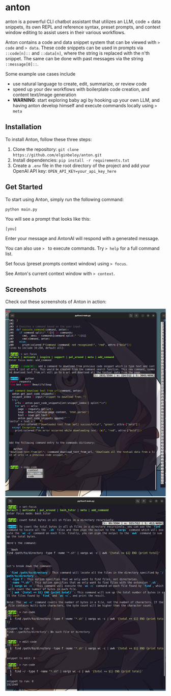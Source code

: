 # anton

anton is a powerful CLI chatbot assistant that utilizes an LLM, code + data snippets, its own REPL and reference syntax, preset prompts, and context window editing to assist users in their various workflows. 

Anton contains a code and data snippet system that can be viewed with `> code` and `> data`. These code snippets can be used in prompts via `::code[n]::` and `::data[n]`, where the string is replaced with the n'th snippet. The same can be done with past messages via the string `::message[0]::`.

Some example use cases include
- use natural language to create, edit, summarize, or review code
- speed up your dev workflows with boilerplate code creation, and content text/image generation
- **WARNING**: start exploring baby agi by hooking up your own LLM, and having anton develop himself and execute commands locally using `> meta`

## Installation

To install Anton, follow these three steps:

1. Clone the repository: `git clone https://github.com/elginbeloy/anton.git`
2. Install dependencies: `pip install -r requirements.txt`
3. Create a `.env` file in the root directory of the project and add your OpenAI API key: `OPEN_API_KEY=your_api_key_here`

## Get Started

To start using Anton, simply run the following command:

```
python main.py
```


You will see a prompt that looks like this:

```
[you] 
```


Enter your message and AntonAI will respond with a generated message.

You can also use `> ` to execute commands. Try `> help` for a full command list.

Set focus (preset prompts context window) using `> focus`.

See Anton's current context window with `> context`. 

## Screenshots

Check out these screenshots of Anton in action:

![Alt text](./screenshot_1.png?raw=true "Screenshot of AntonCLI")
![Alt text](./screenshot_2.png?raw=true "Screenshot of AntonCLI adding code to himself.")
